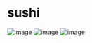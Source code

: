 # sushi

![image](https://github.com/SyedAbdulrab/sushi/assets/99114574/250f31a9-fcbd-4268-a4a3-b1a91440180a)
![image](https://github.com/SyedAbdulrab/sushi/assets/99114574/6f947411-3264-4472-8899-ecedc4e8d7d8)
![image](https://github.com/SyedAbdulrab/sushi/assets/99114574/d86be78a-8dc0-46fd-9372-16bf5b6e6a44)
